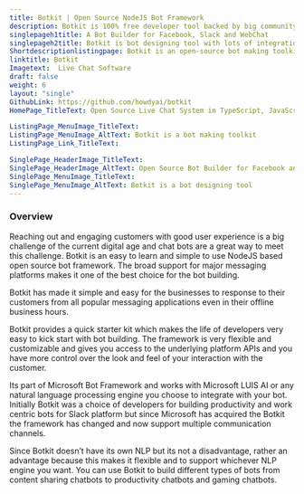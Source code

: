 ```yaml
---
title: Botkit | Open Source NodeJS Bot Framework
description: Botkit is 100% free developer tool backed by big community. It is a part of Microsoft Bot Framework for easier and rapid bot development and deployment.
singlepageh1title: A Bot Builder for Facebook, Slack and WebChat
singlepageh2title: Botkit is bot designing tool with lots of integrations including Microsoft Teams, Twilio, Facebook for Work and Cisco Spark. Build interactive bots with Botkit.
Shortdescriptionlistingpage: Botkit is an open-source bot making toolkit made by the Howdy team.
linktitle: Botkit
Imagetext:  Live Chat Software 
draft: false
weight: 6
layout: "single"
GithubLink: https://github.com/howdyai/botkit
HomePage_TitleText: Open Source Live Chat System in TypeScript, JavaScript.

ListingPage_MenuImage_TitleText: 
ListingPage_MenuImage_AltText: Botkit is a bot making toolkit
ListingPage_Link_TitleText: 

SinglePage_HeaderImage_TitleText: 
SinglePage_HeaderImage_AltText: Open Source Bot Builder for Facebook and Slack
SinglePage_MenuImage_TitleText: 
SinglePage_MenuImage_AltText: Botkit is a bot designing tool
---
```


### Overview

Reaching out and engaging customers with good user experience is a big challenge of the current digital age and chat bots are a great way to meet this challenge. Botkit is an easy to learn and simple to use NodeJS based open source bot framework. The broad support for major messaging platforms makes it one of the best choice for the bot building.

Botkit has made it simple and easy for the businesses to response to their customers from all popular messaging applications even in their offline business hours.

Botkit provides a quick starter kit which makes the life of developers very easy to kick start with bot building. The framework is very flexible and customizable and gives you access to the underlying platform APIs and you have more control over the look and feel of your interaction with the customer.

Its part of Microsoft Bot Framework and works with Microsoft LUIS AI or any natural language processing engine you choose to integrate with your bot. Initially Botkit was a choice of developers for building productivity and work centric bots for Slack platform but since Microsoft has acquired the Botkit the framework has changed and now support multiple communication channels.

Since Botkit doesn’t have its own NLP but its not a disadvantage, rather an advantage because this makes it flexible and to support whichever NLP engine you want. You can use Botkit to build different types of bots from content sharing chatbots to productivity chatbots and gaming chatbots.
